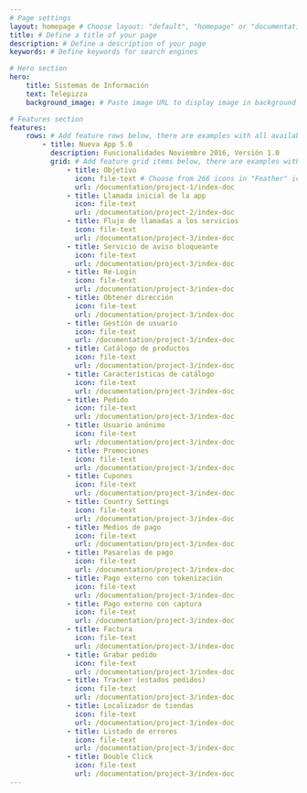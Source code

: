 ```yaml
---
# Page settings
layout: homepage # Choose layout: "default", "homepage" or "documentation-archive"
title: # Define a title of your page
description: # Define a description of your page
keywords: # Define keywords for search engines

# Hero section
hero:
    title: Sistemas de Información
    text: Telepizza
    background_image: # Paste image URL to display image in background of hero section

# Features section
features:
    rows: # Add feature rows below, there are examples with all available options
        - title: Nueva App 5.0
          description: Funcionalidades Noviembre 2016, Versión 1.0
          grid: # Add feature grid items below, there are examples with all available options
              - title: Objetivo
                icon: file-text # Choose from 266 icons in "Feather" icon set, list of all icons is available here - https://feathericons.com
                url: /documentation/project-1/index-doc
              - title: Llamada inicial de la app
                icon: file-text
                url: /documentation/project-2/index-doc
              - title: Flujo de llamadas a los servicios 
                icon: file-text
                url: /documentation/project-3/index-doc
              - title: Servicio de aviso bloqueante
                icon: file-text
                url: /documentation/project-3/index-doc
              - title: Re-Login
                icon: file-text
                url: /documentation/project-3/index-doc
              - title: Obtener dirección
                icon: file-text
                url: /documentation/project-3/index-doc
              - title: Gestión de usuario
                icon: file-text
                url: /documentation/project-3/index-doc
              - title: Catálogo de productos
                icon: file-text
                url: /documentation/project-3/index-doc
              - title: Características de catálogo
                icon: file-text
                url: /documentation/project-3/index-doc
              - title: Pedido
                icon: file-text
                url: /documentation/project-3/index-doc
              - title: Usuario anónimo
                icon: file-text
                url: /documentation/project-3/index-doc
              - title: Promociones
                icon: file-text
                url: /documentation/project-3/index-doc
              - title: Cupones
                icon: file-text
                url: /documentation/project-3/index-doc
              - title: Country Settings
                icon: file-text
                url: /documentation/project-3/index-doc
              - title: Medios de pago
                icon: file-text
                url: /documentation/project-3/index-doc
              - title: Pasarelas de pago
                icon: file-text
                url: /documentation/project-3/index-doc
              - title: Pago externo con tokenización
                icon: file-text
                url: /documentation/project-3/index-doc
              - title: Pago externo con captura
                icon: file-text
                url: /documentation/project-3/index-doc
              - title: Factura
                icon: file-text
                url: /documentation/project-3/index-doc
              - title: Grabar pedido
                icon: file-text
                url: /documentation/project-3/index-doc
              - title: Tracker (estados pedidos)
                icon: file-text
                url: /documentation/project-3/index-doc
              - title: Localizador de tiendas
                icon: file-text
                url: /documentation/project-3/index-doc
              - title: Listado de errores
                icon: file-text
                url: /documentation/project-3/index-doc
              - title: Double Click
                icon: file-text
                url: /documentation/project-3/index-doc
---
```

